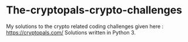 # The-cryptopals-crypto-challenges
My solutions to the crypto related coding challenges given here : https://cryptopals.com/ 
Solutions written in Python 3. 
